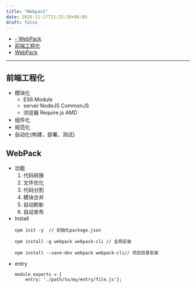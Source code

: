 ```yaml
---
title: "Webpack"
date: 2020-11-17T15:25:39+08:00
draft: false
---
```

- [- WebPack](#--webpack)
- [前端工程化](#前端工程化)
- [WebPack](#webpack)
---
## 前端工程化
- 模块化
    - ES6 Module
    - server NodeJS CommonJS
    - 浏览器 Require.js AMD
- 组件化
- 规范化
- 自动化(构建，部署，测试)
## WebPack    
- 功能
    1. 代码转换
    2. 文件优化
    3. 代码分割
    4. 模块合并
    5. 自动刷新
    6. 自动发布
- Install
    ```Shell
    npm init -y  // 初始化package.json

    npm install -g webpack webpack-cli // 全局安装

    npm install --save-dev webpack webpack-cli// 项目目录安装
    ```
- entry
    ```webpack
    module.exports = {
        entry: './path/to/my/entry/file.js'};
    ```
 